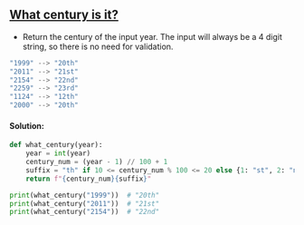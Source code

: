 ## [What century is it?](https://www.codewars.com/kata/52fb87703c1351ebd200081f)

- Return the century of the input year. The input will always be a 4 digit string, so there is no need for validation.

```js
"1999" --> "20th"
"2011" --> "21st"
"2154" --> "22nd"
"2259" --> "23rd"
"1124" --> "12th"
"2000" --> "20th"
```

#### Solution:

```python
def what_century(year):
    year = int(year)
    century_num = (year - 1) // 100 + 1
    suffix = "th" if 10 <= century_num % 100 <= 20 else {1: "st", 2: "nd", 3: "rd"}.get(century_num % 10, "th")
    return f"{century_num}{suffix}"

print(what_century("1999"))  # "20th"
print(what_century("2011"))  # "21st"
print(what_century("2154"))  # "22nd"
```
